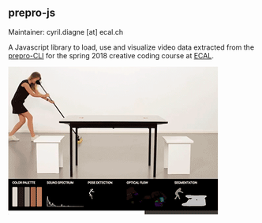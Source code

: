 ## prepro-js
Maintainer: cyril.diagne [at] ecal.ch

A Javascript library to load, use and visualize video data extracted from the [prepro-CLI](https://www.github.com/ecal-mid/prepro-cli) for the spring 2018 creative coding course at [ECAL](http://ecal.ch).

![screenshot](https://raw.githubusercontent.com/ecal-mid/prepro-js/master/medias/screencast.gif)
